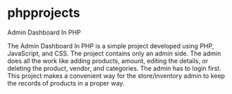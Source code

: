 # phpprojects

Admin Dashboard In PHP

The Admin Dashboard In PHP is a simple project developed using PHP, JavaScript, and CSS. The project contains only an admin side.
The admin does all the work like adding products, amount, editing the details, or deleting the product, vendor, and categories. 
The admin has to login first. This project makes a convenient way for the store/inventory admin to keep the records of products in a proper way.
